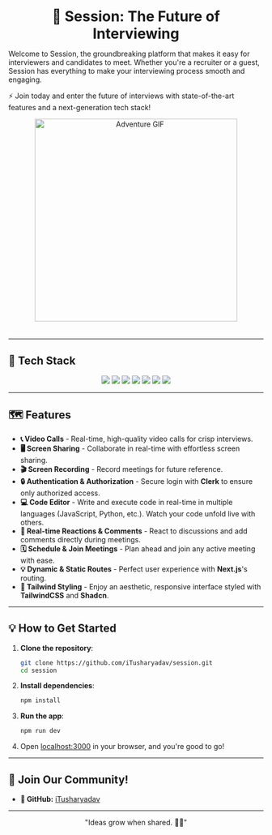 <h1 align="center" style="margin-bottom: 0;">🚀 Session: The Future of Interviewing</h1>

Welcome to Session, the groundbreaking platform that makes it easy for interviewers and candidates to meet. Whether you're a recruiter or a guest, Session has everything to make your interviewing process smooth and engaging.

⚡ Join today and enter the future of interviews with state-of-the-art features and a next-generation tech stack!

<p align="center">
  <img src="https://media1.giphy.com/media/v1.Y2lkPTc5MGI3NjExbjJ0czE2cXlvazNlZzcxeHoweWxtMHJvbWc4N2Q1d3VoczlnMHExbyZlcD12MV9pbnRlcm5hbF9naWZfYnlfaWQmY3Q9Zw/HscDLzkO8EOTmgkhQP/giphy.gif" alt="Adventure GIF" width="400" style="margin-bottom: 20px;">
</p>

---

## :wrench: Tech Stack
<p align="center">
    <img src="https://img.shields.io/badge/Next.js-000000?style=flat&logo=nextdotjs&logoColor=white)" />
    <img src="https://img.shields.io/badge/TypeScript-3178C6?style=flat&logo=typescript&logoColor=white" />
    <img src="https://img.shields.io/badge/Shadcn-3178C6?style=flat&logo=shadcnui&logoColor=white" />
    <img src="https://img.shields.io/badge/TailwindCSS-3178C6?style=flat&logo=TailwindCSS&logoColor=white" />
    <img src="https://img.shields.io/badge/Stream-30B4FF?style=flat&logo=getstream&logoColor=white" />
    <img src="https://img.shields.io/badge/Clerk-50b4fc?style=flat&logo=clerk&logoColor=white" />
    <img src="https://img.shields.io/badge/Convex-F6B900?style=flat&logo=convex&logoColor=black" />

</p>

---
## :world_map: Features

- **📞 Video Calls** - Real-time, high-quality video calls for crisp interviews.
- **🖥️ Screen Sharing** - Collaborate in real-time with effortless screen sharing.
- **🎬 Screen Recording** - Record meetings for future reference.
- **🔒 Authentication & Authorization** - Secure login with **Clerk** to ensure only authorized access.
- **💻 Code Editor** - Write and execute code in real-time in multiple languages (JavaScript, Python, etc.). Watch your code unfold live with others.
- **🤖 Real-time Reactions & Comments** - React to discussions and add comments directly during meetings.
- **🗓️ Schedule & Join Meetings** - Plan ahead and join any active meeting with ease.
- **💡 Dynamic & Static Routes** - Perfect user experience with **Next.js**'s routing.
- **💎 Tailwind Styling** - Enjoy an aesthetic, responsive interface styled with **TailwindCSS** and **Shadcn**.

---





## :bulb: How to Get Started

1. **Clone the repository**:
   ```bash
   git clone https://github.com/iTusharyadav/session.git
   cd session
   ```

2. **Install dependencies**:
   ```bash
   npm install
   ```

3. **Run the app**:
   ```bash
   npm run dev
   ```

4. Open [localhost:3000](http://localhost:3000) in your browser, and you're good to go!

---





## :loudspeaker: Join Our Community!

- **🔗 GitHub:** [iTusharyadav](https://github.com/iTusharyadav)
<!-- - **📣 Session:** [Click Here](https://github.com/iTusharyadav/session.git)
- **🌐 Know More:** [Click Here](https://github.com/iTusharyadav/know-more.git)
-->
---

<p align="center">
  "Ideas grow when shared. 🌱💡"
</p>

